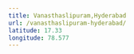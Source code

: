 ```yaml
---
title: Vanasthaslipuram,Hyderabad
url: /vanasthaslipuram-hyderabad/
latitude: 17.33
longitude: 78.577
---
```

